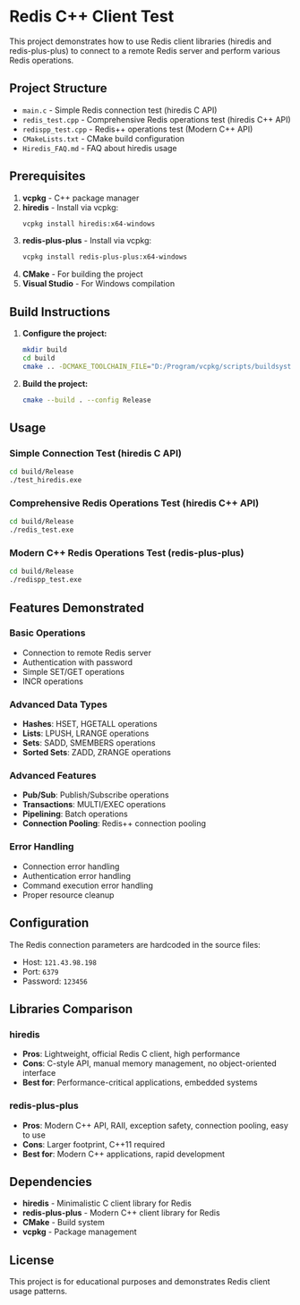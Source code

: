 # Redis C++ Client Test

This project demonstrates how to use Redis client libraries (hiredis and redis-plus-plus) to connect to a remote Redis server and perform various Redis operations.

## Project Structure

- `main.c` - Simple Redis connection test (hiredis C API)
- `redis_test.cpp` - Comprehensive Redis operations test (hiredis C++ API)
- `redispp_test.cpp` - Redis++ operations test (Modern C++ API)
- `CMakeLists.txt` - CMake build configuration
- `Hiredis_FAQ.md` - FAQ about hiredis usage

## Prerequisites

1. **vcpkg** - C++ package manager
2. **hiredis** - Install via vcpkg:
   ```bash
   vcpkg install hiredis:x64-windows
   ```
3. **redis-plus-plus** - Install via vcpkg:
   ```bash
   vcpkg install redis-plus-plus:x64-windows
   ```
4. **CMake** - For building the project
5. **Visual Studio** - For Windows compilation

## Build Instructions

1. **Configure the project:**
   ```bash
   mkdir build
   cd build
   cmake .. -DCMAKE_TOOLCHAIN_FILE="D:/Program/vcpkg/scripts/buildsystems/vcpkg.cmake"
   ```

2. **Build the project:**
   ```bash
   cmake --build . --config Release
   ```

## Usage

### Simple Connection Test (hiredis C API)
```bash
cd build/Release
./test_hiredis.exe
```

### Comprehensive Redis Operations Test (hiredis C++ API)
```bash
cd build/Release
./redis_test.exe
```

### Modern C++ Redis Operations Test (redis-plus-plus)
```bash
cd build/Release
./redispp_test.exe
```

## Features Demonstrated

### Basic Operations
- Connection to remote Redis server
- Authentication with password
- Simple SET/GET operations
- INCR operations

### Advanced Data Types
- **Hashes**: HSET, HGETALL operations
- **Lists**: LPUSH, LRANGE operations
- **Sets**: SADD, SMEMBERS operations
- **Sorted Sets**: ZADD, ZRANGE operations

### Advanced Features
- **Pub/Sub**: Publish/Subscribe operations
- **Transactions**: MULTI/EXEC operations
- **Pipelining**: Batch operations
- **Connection Pooling**: Redis++ connection pooling

### Error Handling
- Connection error handling
- Authentication error handling
- Command execution error handling
- Proper resource cleanup

## Configuration

The Redis connection parameters are hardcoded in the source files:
- Host: `121.43.98.198`
- Port: `6379`
- Password: `123456`

## Libraries Comparison

### hiredis
- **Pros**: Lightweight, official Redis C client, high performance
- **Cons**: C-style API, manual memory management, no object-oriented interface
- **Best for**: Performance-critical applications, embedded systems

### redis-plus-plus
- **Pros**: Modern C++ API, RAII, exception safety, connection pooling, easy to use
- **Cons**: Larger footprint, C++11 required
- **Best for**: Modern C++ applications, rapid development

## Dependencies

- **hiredis** - Minimalistic C client library for Redis
- **redis-plus-plus** - Modern C++ client library for Redis
- **CMake** - Build system
- **vcpkg** - Package management

## License

This project is for educational purposes and demonstrates Redis client usage patterns.
